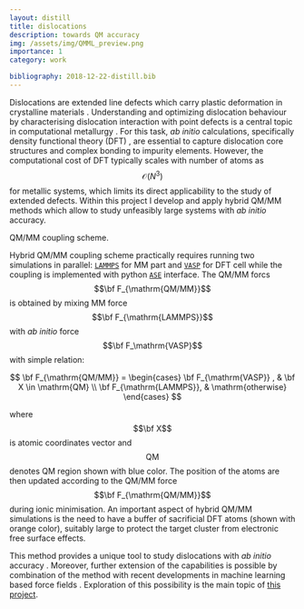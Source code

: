 ```yaml
---
layout: distill
title: dislocations
description: towards QM accuracy
img: /assets/img/QMML_preview.png
importance: 1
category: work

bibliography: 2018-12-22-distill.bib
---
```


Dislocations are extended line defects which carry plastic deformation in crystalline materials <d-cite key="Hirth"></d-cite>. Understanding and optimizing dislocation behaviour by characterising dislocation interaction with point defects is a central topic in computational metallurgy <d-cite key="leyson2010quantitative"></d-cite>.  For this task, *ab initio* calculations, specifically density functional theory (DFT) <d-cite key="Martin"></d-cite>, are essential to capture dislocation core structures and complex bonding to impurity elements. However, the computational cost of DFT typically scales with number of atoms as $$\mathcal{O}(N^3)$$ for metallic systems,  which limits its direct applicability to the study of extended defects. Within this project I develop and apply hybrid QM/MM methods <d-cite key="bernstein2009hybrid,Kermode_Swinburne_2017"></d-cite> which allow to study unfeasibly large systems with *ab initio* accuracy.

<div class="row">
    <div class="col-sm mt-3 mt-md-0">
        <img class="img-fluid rounded z-depth-1" src="{{ '/assets/img/qm_ml_coupling.png' | relative_url }}" alt="" title="QM/MM coupling scheme"/>
    </div>
</div>
<div class="caption">
    QM/MM coupling scheme.
</div>

Hybrid QM/MM coupling scheme practically requires running two simulations in parallel: [`LAMMPS`](https://www.lammps.org/) for MM part and [`VASP`](https://www.vasp.at/) for DFT cell while the coupling is implemented with python [`ASE`](https://wiki.fysik.dtu.dk/ase/ase/calculators/qmmm.html?highlight=qmmm#force-based-qm-mm) interface. The QM/MM forcs $$\bf F_{\mathrm{QM/MM}}$$ is obtained by mixing MM force $$\bf F_{\mathrm{LAMMPS}}$$ with *ab initio* force $$\bf F_\mathrm{VASP}$$ with simple relation:  

$$
    \bf F_{\mathrm{QM/MM}} =
         \begin{cases}
         \bf F_{\mathrm{VASP}} , & \bf X \in \mathrm{QM} \\
         \bf F_{\mathrm{LAMMPS}}, & \mathrm{otherwise}
         \end{cases}
$$

where $$\bf X$$ is atomic coordinates vector and $$\mathrm{QM}$$ denotes QM region shown with blue color. The position of the atoms are then updated according to the QM/MM force $$\bf F_{\mathrm{QM/MM}}$$ during ionic minimisation.
An important aspect of hybrid QM/MM simulations is the need to have a buffer of sacrificial DFT atoms (shown with orange color), suitably large to protect the target cluster from electronic free surface effects.

This method provides a unique tool to study dislocations with *ab initio* accuracy <d-cite key="QMMM_H_SD"></d-cite>. Moreover, further extension of the capabilities is possible by combination of the method with recent developments in machine learning based force fields <d-cite key="PhysRevMaterials.5.103803"></d-cite>. Exploration of this possibility is the main topic of [this project](/projects/qmml).  
